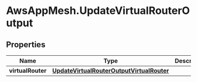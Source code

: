 # AwsAppMesh.UpdateVirtualRouterOutput

## Properties

Name | Type | Description | Notes
------------ | ------------- | ------------- | -------------
**virtualRouter** | [**UpdateVirtualRouterOutputVirtualRouter**](UpdateVirtualRouterOutputVirtualRouter.md) |  | 


